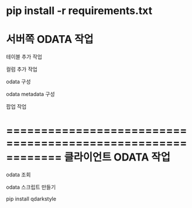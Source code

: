  pip install -r requirements.txt
============================================================    
서버쪽 ODATA   작업
============================================================ 
 테이블 추가 작업

 컬럼 추가 작업

 odata 구성 

 odata metadata 구성 
 
 팝업 작업 

============================================================
클라이언트  ODATA  작업
============================================================
 odata 조회

 odata 스크립트 만들기 


pip install qdarkstyle

